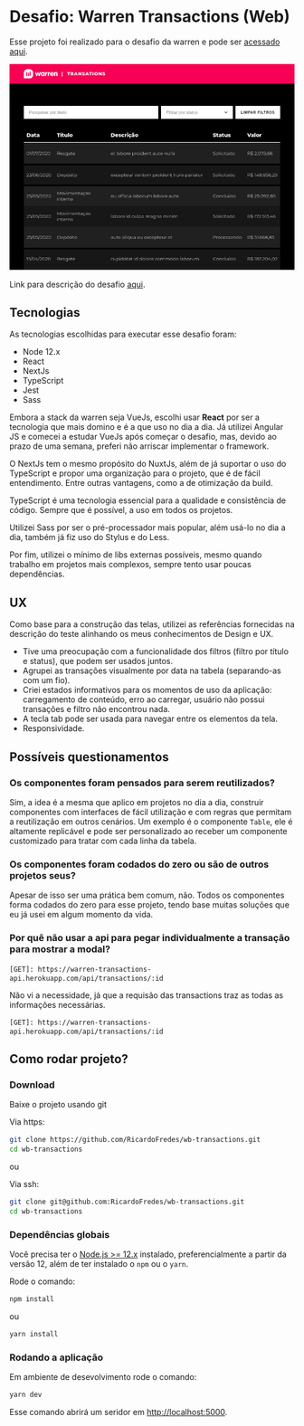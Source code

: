 # Desafio: Warren Transactions (Web)
Esse projeto foi realizado para o desafio da warren e pode ser [acessado aqui](https://wb-transactions.herokuapp.com/). 

<img src="https://raw.githubusercontent.com/RicardoFredes/wb-transactions/main/public/printWarren.png" />

Link para descrição do desafio [aqui](https://github.com/warrenbrasil/desafio-warren-web).

## Tecnologias
As tecnologias escolhidas para executar esse desafio foram:

- Node 12.x
- React
- NextJs
- TypeScript
- Jest
- Sass

Embora a stack da warren seja VueJs, escolhi usar **React** por ser a tecnologia que mais domino e é a que uso no dia a dia. Já utilizei Angular JS e comecei a estudar VueJs após começar o desafio, mas, devido ao prazo de uma semana, preferi não arriscar implementar o framework.

O NextJs tem o mesmo propósito do NuxtJs, além de já suportar o uso do TypeScript e propor uma organização para o projeto, que é de fácil entendimento. Entre outras vantagens, como a de otimização da build.

TypeScript é uma tecnologia essencial para a qualidade e consistência de código. Sempre que é possível, a uso em todos os projetos.

Utilizei Sass por ser o pré-processador mais popular, além usá-lo no dia a dia, também já fiz uso do Stylus e do Less.

Por fim, utilizei o mínimo de libs externas possíveis, mesmo quando trabalho em projetos mais complexos, sempre tento usar poucas dependências.

## UX
Como base para a construção das telas, utilizei as referências fornecidas na descrição do teste alinhando os meus conhecimentos de Design e UX. 
- Tive uma preocupação com a funcionalidade dos filtros (filtro por título e status), que podem ser usados juntos.
- Agrupei as transações visualmente por data na tabela (separando-as com um fio).
- Criei estados informativos para os momentos de uso da aplicação: carregamento de conteúdo, erro ao carregar, usuário não possui transações e filtro não encontrou nada.
- A tecla tab pode ser usada para navegar entre os elementos da tela.
- Responsividade.

## Possíveis questionamentos

### Os componentes foram pensados para serem reutilizados?
Sim, a idea é a mesma que aplico em projetos no dia a dia, construir componentes com interfaces de fácil utilização e com regras que permitam a reutilização em outros cenários. Um exemplo é o componente `Table`, ele é altamente replicável e pode ser personalizado ao receber um componente customizado para tratar com cada linha da tabela.

### Os componentes foram codados do zero ou são de outros projetos seus?
Apesar de isso ser uma prática bem comum, não. Todos os componentes forma codados do zero para esse projeto, tendo base muitas soluções que eu já usei em algum momento da vida.

### Por quê não usar a api para pegar individualmente a transação para mostrar a modal?
```
[GET]: https://warren-transactions-api.herokuapp.com/api/transactions/:id
```
Não vi a necessidade, já que a requisão das transactions traz as todas as informações necessárias.
```
[GET]: https://warren-transactions-api.herokuapp.com/api/transactions/:id
```

## Como rodar projeto?

### Download
Baixe o projeto usando git

Via https:
```bash
git clone https://github.com/RicardoFredes/wb-transactions.git
cd wb-transactions
```

ou

Via ssh:
```bash
git clone git@github.com:RicardoFredes/wb-transactions.git
cd wb-transactions
```

### Dependências globais
Você precisa ter o [Node.js >= 12.x](https://nodejs.org/) instalado, preferencialmente a partir da versão 12, além de ter instalado o `npm` ou o `yarn`.

Rode o comando:

```bash
npm install
```

ou

```bash
yarn install
```

### Rodando a aplicação
Em ambiente de desevolvimento rode o comando:

```bash
yarn dev
```
Esse comando abrirá um seridor em [http://localhost:5000](http://localhost:5000).
